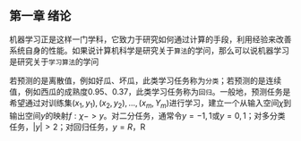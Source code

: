 ## 第一章 绪论

机器学习正是这样一门学科，它致力于研究如何通过计算的手段，利用经验来改善系统自身的性能。如果说计算机科学是研究关于`算法`的学问，那么可以说机器学习是研究关于`学习算法`的学问

若预测的是离散值，例如好瓜、坏瓜，此类学习任务称为`分类`；若预测的是连续值，例如西瓜的成熟度0.95、0.37，此类学习任务称为`回归`。一般地，预测任务是希望通过对训练集${(x_1,y_1),(x_2,y_2),...,(x_m,Y_m)}$进行学习，建立一个从输入空间$\chi$到输出空间$y$的映射$f:\chi->y$。对二分任务，通常令$y={-1,1}$或$y={0,1}$；对多分类任务，$|y|>2$；对回归任务，$y=R$，R
